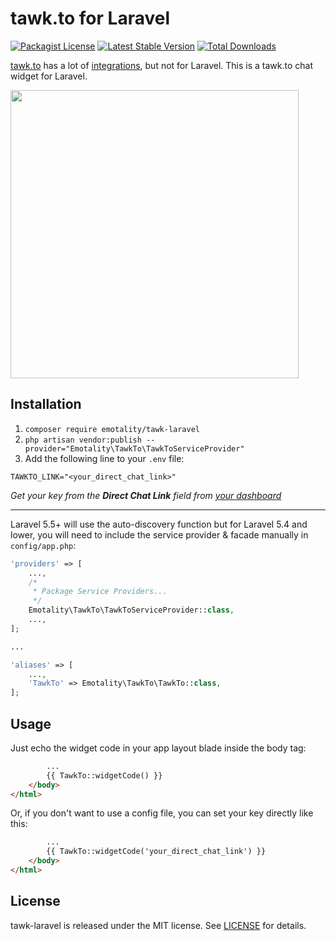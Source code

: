 # tawk.to for Laravel

[![Packagist License](https://poser.pugx.org/emotality/tawk-laravel/license.png)](http://choosealicense.com/licenses/mit/)
[![Latest Stable Version](https://poser.pugx.org/emotality/tawk-laravel/version.png)](https://packagist.org/packages/emotality/tawk-laravel)
[![Total Downloads](https://poser.pugx.org/emotality/tawk-laravel/d/total.png)](https://packagist.org/packages/emotality/tawk-laravel)

[tawk.to](https://www.tawk.to) has a lot of [integrations](https://help.tawk.to/category/integrations), but not for Laravel. This is a tawk.to chat widget for Laravel.

<p><img src="https://emotality.com/development/GitHub/tawk-laravel-2.png" height="461"></p>

## Installation

1. `composer require emotality/tawk-laravel`
2. `php artisan vendor:publish --provider="Emotality\TawkTo\TawkToServiceProvider"`
3. Add the following line to your `.env` file:

```
TAWKTO_LINK="<your_direct_chat_link>"
```

*Get your key from the **Direct Chat Link** field from [your dashboard](https://dashboard.tawk.to/#/admin)*

---

Laravel 5.5+ will use the auto-discovery function but for Laravel 5.4 and lower, you will need to include the service provider & facade manually in `config/app.php`:

```php
'providers' => [
    ...,
    /*
     * Package Service Providers...
     */
    Emotality\TawkTo\TawkToServiceProvider::class,
    ...,
];

...

'aliases' => [
    ...,
    'TawkTo' => Emotality\TawkTo\TawkTo::class,
];
```

## Usage

Just echo the widget code in your app layout blade inside the body tag:

```html
        ...
        {{ TawkTo::widgetCode() }}
    </body>
</html>
```

Or, if you don't want to use a config file, you can set your key directly like this:

```html
        ...
        {{ TawkTo::widgetCode('your_direct_chat_link') }}
    </body>
</html>
```

## License

tawk-laravel is released under the MIT license. See [LICENSE](https://github.com/emotality/tawk-laravel/blob/master/LICENSE) for details.

